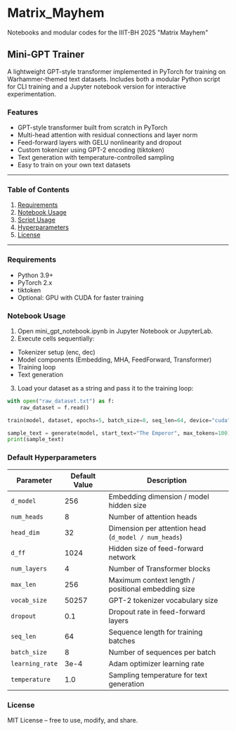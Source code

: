 # Matrix_Mayhem
Notebooks and modular codes for the IIIT-BH 2025 "Matrix Mayhem" 

## Mini-GPT Trainer
A lightweight GPT-style transformer implemented in PyTorch for training on Warhammer-themed text datasets. Includes both a modular Python script for CLI training and a Jupyter notebook version for interactive experimentation.

### Features
- GPT-style transformer built from scratch in PyTorch
- Multi-head attention with residual connections and layer norm
- Feed-forward layers with GELU nonlinearity and dropout
- Custom tokenizer using GPT-2 encoding (tiktoken)
- Text generation with temperature-controlled sampling
- Easy to train on your own text datasets

---

### Table of Contents

1. [Requirements](#requirements)  
2. [Notebook Usage](#notebook-usage)  
3. [Script Usage](#script-usage)  
4. [Hyperparameters](#default-hyperparameters)  
5. [License](#license)  

---

### Requirements

- Python 3.9+  
- PyTorch 2.x  
- tiktoken  
- Optional: GPU with CUDA for faster training 

### Notebook Usage

1) Open mini_gpt_notebook.ipynb in Jupyter Notebook or JupyterLab.
2) Execute cells sequentially:
  - Tokenizer setup (enc, dec)
  - Model components (Embedding, MHA, FeedForward, Transformer)
  - Training loop
  - Text generation
3) Load your dataset as a string and pass it to the training loop:


```python
with open("raw_dataset.txt") as f:
    raw_dataset = f.read()

train(model, dataset, epochs=5, batch_size=8, seq_len=64, device="cuda")

sample_text = generate(model, start_text="The Emperor", max_tokens=100)
print(sample_text)
```

### Default Hyperparameters

| Parameter      | Default Value | Description                                           |
|----------------|---------------|-------------------------------------------------------|
| `d_model`      | 256           | Embedding dimension / model hidden size               |
| `num_heads`    | 8             | Number of attention heads                             |
| `head_dim`     | 32            | Dimension per attention head (`d_model / num_heads`)  |
| `d_ff`         | 1024          | Hidden size of feed-forward network                   |
| `num_layers`   | 4             | Number of Transformer blocks                          |
| `max_len`      | 256           | Maximum context length / positional embedding size    |
| `vocab_size`   | 50257         | GPT-2 tokenizer vocabulary size                       |
| `dropout`      | 0.1           | Dropout rate in feed-forward layers                   |
| `seq_len`      | 64            | Sequence length for training batches                  |
| `batch_size`   | 8             | Number of sequences per batch                         |
| `learning_rate`| 3e-4          | Adam optimizer learning rate                          |
| `temperature`  | 1.0           | Sampling temperature for text generation              |

### License
MIT License – free to use, modify, and share.

